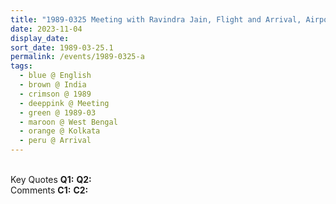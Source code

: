 ```yaml
---
title: "1989-0325 Meeting with Ravindra Jain, Flight and Arrival, Airport, Kolkata, West Bengal, India"
date: 2023-11-04
display_date: 
sort_date: 1989-03-25.1
permalink: /events/1989-0325-a
tags:
  - blue @ English
  - brown @ India
  - crimson @ 1989
  - deeppink @ Meeting
  - green @ 1989-03
  - maroon @ West Bengal
  - orange @ Kolkata
  - peru @ Arrival
---
```


<br>

<wave-list>
  <list-title color="DarkSeaGreen" width="55">Key Quotes</list-title>
  <list-item color="BlanchedAlmond" width="280"><b>Q1:</b> <i></i></list-item>
  <list-item color="Lavender" width="280"><b>Q2:</b> <i></i></list-item>
</wave-list>

<br>

<wave-list>
  <list-title color="DarkSeaGreen" width="55">Comments</list-title>
  <list-item color="BlanchedAlmond" width="280"><b>C1:</b> <i></i></list-item>
  <list-item color="Lavender" width="280"><b>C2:</b> <i></i></list-item>
</wave-list>